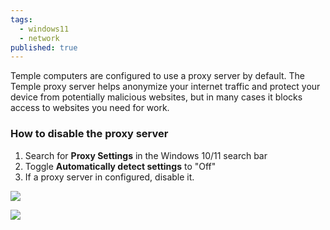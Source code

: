 ```yaml
---
tags:
  - windows11
  - network
published: true
---
```

Temple computers are configured to use a proxy server by default. The Temple proxy server helps anonymize your internet traffic and protect your device from potentially malicious websites, but in many cases it blocks access to websites you need for work.

### How to disable the proxy server

1. Search for **Proxy Settings** in the Windows 10/11 search bar
2. Toggle **Automatically detect settings** to "Off"
3. If a proxy server in configured, disable it.

![](https://sites.temple.edu/hbghelp/files/2024/09/image.png)

![](https://sites.temple.edu/hbghelp/files/2024/09/image-1-1024x916.png)